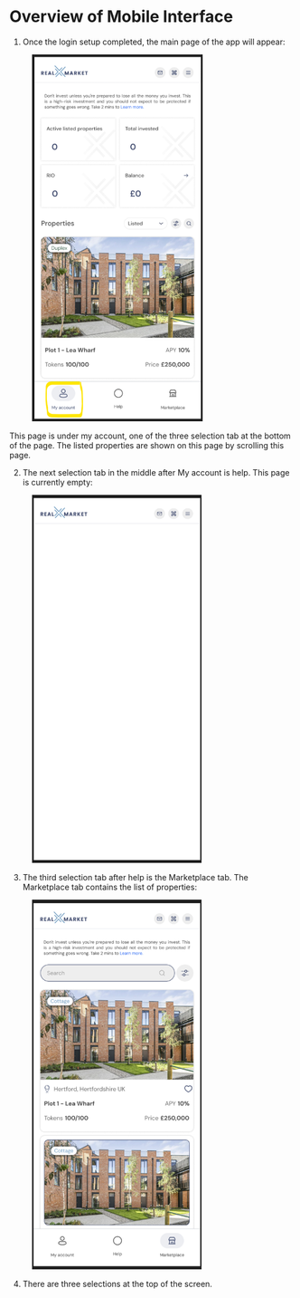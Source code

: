 # Overview of Mobile Interface

1. Once the login setup completed, the main page of the app will appear:&#x20;

<figure><img src="../../../../../../.gitbook/assets/image (3).png" alt="" width="302"><figcaption></figcaption></figure>

This page is under my account, one of the three selection tab at the bottom of the page. The listed properties are shown on this page by scrolling this page.



2. The next selection tab in the middle after My account is help. This page is currently empty:

<figure><img src="../../../../../../.gitbook/assets/image.png" alt="" width="300"><figcaption></figcaption></figure>



3. The third selection tab after help is the Marketplace tab. The Marketplace tab contains the list of properties:

<figure><img src="../../../../../../.gitbook/assets/image (1).png" alt="" width="300"><figcaption></figcaption></figure>



4. There are three selections at the top of the screen.&#x20;
